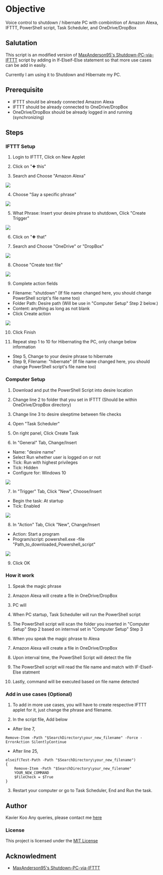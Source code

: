 # Objective
Voice control to shutdown / hibernate PC with combinition of Amazon Alexa, IFTTT, PowerShell script, Task Scheduler, and OneDrive/DropBox



## Salutation
This script is an modified version of [MaxAnderson95's Shutdown-PC-via-IFTTT](https://github.com/MaxAnderson95/Shutdown-PC-via-IFTTT) script by adding in If-Elseif-Else statement so that more use cases can be add in easily.

Currently I am using it to Shutdown and Hibernate my PC.

## Prerequisite
* IFTTT should be already connected Amazon Alexa
* IFTTT should be already connected to OneDrive/DropBox
* OneDrive/DropBox should be already logged in and running (synchronizing)

## Steps
### IFTTT Setup
1. Login to IFTTT, Click on New Applet

2. Click on "✚ this"

3. Search and Choose "Amazon Alexa"
<img src="https://i.imgur.com/qvynHRo.png" >

4. Choose "Say a specific phrase"
<img src="https://i.imgur.com/jMsEVjV.png" >

5. What Phrase: Insert your desire phrase to shutdown, Click "Create Trigger"
<img src="https://i.imgur.com/dQZtxYh.png" >

6. Click on "✚ that"

7. Search and Choose "OneDrive" or "DropBox"
<img src="https://i.imgur.com/u1lk3nF.png">

8. Choose "Create text file"
<img src="https://i.imgur.com/Wwc5cuE.png">

9. Complete action fields
* Filename: "shutdown" (If file name changed here, you should change PowerShell script's file name too)
* Folder Path: Desire path (Will be use in "Computer Setup" Step 2 below.)
* Content: anything as long as not blank
* Click Create action
<img src="https://i.imgur.com/xTxpdvb.png">

10. Click Finish

11. Repeat step 1 to 10 for Hibernating the PC, only change below information 
* Step 5, Change to your desire phrase to hibernate 
* Step 9, Filename: "hibernate" (If file name changed here, you should change PowerShell script's file name too)

### Computer Setup
1. Download and put the PowerShell Script into desire location

2. Change line 2 to folder that you set in IFTTT (Should be within OneDrive/DropBox directory)

3. Change line 3 to desire sleeptime between file checks

4. Open "Task Scheduler"

5. On right panel, Click Create Task

6. In "General" Tab, Change/Insert
* Name: "desire name"
* Select Run whether user is logged on or not
* Tick: Run with highest privileges
* Tick: Hidden
* Configure for: Windows 10
<img src="https://i.imgur.com/C0UqQ9U.png" >

7. In "Trigger" Tab, Click "New", Choose/Insert
* Begin the task:  At startup
* Tick: Enabled
<img src="https://i.imgur.com/4UgzJZN.png" >

8. In "Action" Tab, Click "New", Change/Insert
* Action: Start a program
* Program/script: powershell.exe -file "Path_to_downloaded_Powershell_script"
<img src="https://i.imgur.com/QwvV3mA.png" >

9. Click OK 

### How it work
1. Speak the magic phrase
2. Amazon Alexa will create a file in OneDrive/DropBox
3. PC will 
1. When PC startup, Task Scheduller will run the PowerShell script

2. The PowerShell script will scan the folder you inserted in "Computer Setup" Step 2 based on internval set in "Computer Setup" Step 3

3. When you speak the magic phrase to Alexa

4. Amazon Alexa will create a file in OneDrive/DropBox

5. Upon interval time, the PowerShell Script will detect the file

6. The PowerShell script will read the file name and match with IF-Elseif-Else statment 

7. Lastly, command will be executed based on file name detected

### Add in use cases (Optional)
1. To add in more use cases, you will have to create respective IFTTT applet for it, just change the phrase and filename.

2. In the script file, Add below
* After line 7,
```
Remove-Item -Path "$SearchDirectory\your_new_filename" -Force -ErrorAction SilentlyContinue
```

* After line 25,
```
elseif(Test-Path -Path "$SearchDirectory\your_new_filename")
{
	Remove-Item -Path "$SearchDirectory\your_new_filename"
	YOUR_NEW_COMMAND
	$FileCheck = $True	
}
```

3. Restart your computer or go to Task Scheduler, End and Run the task.

## Author
Kavier Koo 
Any queries, please contact me [here](http://kavierkoo.com/#contact)

### License
This project is licensed under the [MIT License](https://opensource.org/licenses/MIT)

## Acknowledment
* [MaxAnderson95's Shutdown-PC-via-IFTTT](https://github.com/MaxAnderson95/Shutdown-PC-via-IFTTT) 



